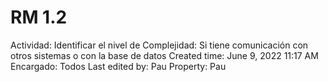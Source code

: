 # RM 1.2

Actividad: Identificar el nivel de Complejidad: Si tiene comunicación con otros sistemas o con la base de datos
Created time: June 9, 2022 11:17 AM
Encargado: Todos
Last edited by: Pau
Property: Pau